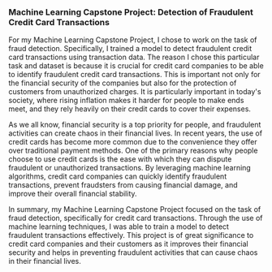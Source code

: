 ### Machine Learning Capstone Project: Detection of Fraudulent Credit Card Transactions

For my Machine Learning Capstone Project, I chose to work on the task of fraud detection. Specifically, I trained a model to detect fraudulent credit card transactions using transaction data. The reason I chose this particular task and dataset is because it is crucial for credit card companies to be able to identify fraudulent credit card transactions. This is important not only for the financial security of the companies but also for the protection of customers from unauthorized charges. It is particularly important in today's society, where rising inflation makes it harder for people to make ends meet, and they rely heavily on their credit cards to cover their expenses.

As we all know, financial security is a top priority for people, and fraudulent activities can create chaos in their financial lives. In recent years, the use of credit cards has become more common due to the convenience they offer over traditional payment methods. One of the primary reasons why people choose to use credit cards is the ease with which they can dispute fraudulent or unauthorized transactions. By leveraging machine learning algorithms, credit card companies can quickly identify fraudulent transactions, prevent fraudsters from causing financial damage, and improve their overall financial stability.

In summary, my Machine Learning Capstone Project focused on the task of fraud detection, specifically for credit card transactions. Through the use of machine learning techniques, I was able to train a model to detect fraudulent transactions effectively. This project is of great significance to credit card companies and their customers as it improves their financial security and helps in preventing fraudulent activities that can cause chaos in their financial lives.
